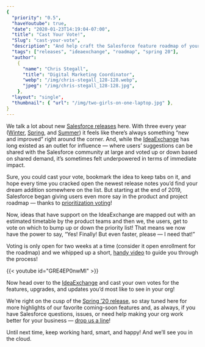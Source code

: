 ```yaml
---
{
  "priority": "0.5",
  "haveYoutube": true,
  "date": "2020-01-23T14:19:04-07:00",
  "title": "Cast Your Vote!",
  "Slug": "cast-your-vote",
  "description": "And help craft the Salesforce feature roadmap of your dreams.",
  "tags": ["releases", "ideaexchange", "roadmap", "spring 20"],
  "author":
    {
      "name": "Chris Stegall",
      "title": "Digital Marketing Coordinator",
      "webp": "/img/chris-stegall_128-128.webp",
      "jpeg": "/img/chris-stegall_128-128.jpg",
    },
  "layout": "single",
  "thumbnail": { "url": "/img/two-girls-on-one-laptop.jpg" },
}
---
```


We talk a lot about new [Salesforce releases](https://medium.com/tag/release-highlights/archive) here. With three every year ([Winter](https://medium.com/creme-de-la-crm/winter-20-release-highlights-lightning-is-going-live-permanently-1f439d4103e8), [Spring](https://medium.com/creme-de-la-crm/spring-20-release-highlights-samesite-cookies-integrations-and-preparing-for-google-chrome-80-9955cb7e4a41), and [Summer](https://medium.com/creme-de-la-crm/summer-19-release-highlights-back-to-the-classics-7b9abe9e6cf9)) it feels like there’s always something “new and improved” right around the corner. And, while the [IdeaExchange](https://trailblazer.salesforce.com/ideaSearch) has long existed as an outlet for influence — where users’ suggestions can be shared with the Salesforce community at large and voted up or down based on shared demand, it’s sometimes felt underpowered in terms of immediate impact.

Sure, you could cast your vote, bookmark the idea to keep tabs on it, and hope every time you cracked open the newest release notes you’d find your dream addition somewhere on the list. But starting at the end of 2019, Salesforce began giving users even more say in the product and project roadmap — thanks to [prioritization voting](https://ideas.salesforce.com/s/prioritization)!

Now, ideas that have support on the IdeaExchange are mapped out with an estimated timetable by the product teams and then we, the users, get to vote on which to bump up or down the priority list! That means we now have the power to say, “Yes! Finally! But even faster, please — I need that!”

Voting is only open for two weeks at a time (consider it open enrollment for the roadmap) and we whipped up a short, [handy video](https://www.youtube.com/watch?v=GRE4EP0nwMI) to guide you through the process!

{{< youtube id="GRE4EP0nwMI" >}}

Now head over to the [IdeaExchange](https://ideas.salesforce.com/s/prioritization) and cast your own votes for the features, upgrades, and updates you’d most like to see in your org!

We’re right on the cusp of the [Spring ’20 release](https://releasenotes.docs.salesforce.com/en-us/spring20/release-notes/salesforce_release_notes.htm), so stay tuned here for more highlights of our favorite coming-soon features and, as always, if you have Salesforce questions, issues, or need help making your org work better for your business — [drop us a line](/contact)!

Until next time, keep working hard, smart, and happy! And we’ll see you in the cloud.
